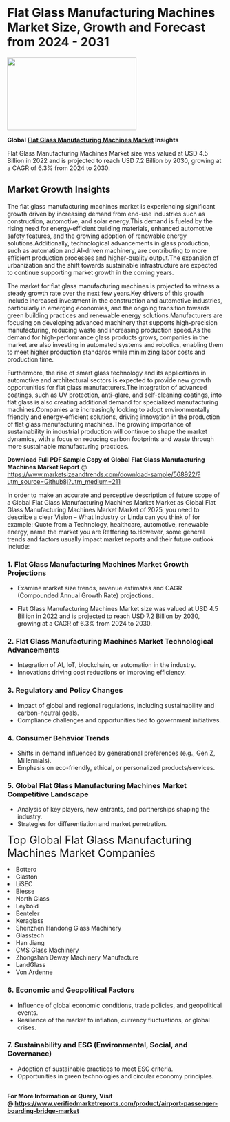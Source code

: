 <H1>Flat Glass Manufacturing Machines Market Size, Growth and Forecast from 2024 - 2031</H1><img class="aligncenter size-medium wp-image-584254" src="https://thirdeyenews.in/wp-content/uploads/2024/09/Global-Market-Research-300x168.jpeg" alt="" width="300" height="168" /><p><strong>Global&nbsp;<a href="https://www.marketsizeandtrends.com/download-sample/568922/?utm_source=Github8j?utm_medium=211">Flat Glass Manufacturing Machines Market</a> Insights</strong></p><p>Flat Glass Manufacturing Machines Market size was valued at USD 4.5 Billion in 2022 and is projected to reach USD 7.2 Billion by 2030, growing at a CAGR of 6.3% from 2024 to 2030.</p><p><h2>Market Growth Insights</h2> <p>The flat glass manufacturing machines market is experiencing significant growth driven by increasing demand from end-use industries such as construction, automotive, and solar energy.This demand is fueled by the rising need for energy-efficient building materials, enhanced automotive safety features, and the growing adoption of renewable energy solutions.Additionally, technological advancements in glass production, such as automation and AI-driven machinery, are contributing to more efficient production processes and higher-quality output.The expansion of urbanization and the shift towards sustainable infrastructure are expected to continue supporting market growth in the coming years.</p> <p>The market for flat glass manufacturing machines is projected to witness a steady growth rate over the next few years.Key drivers of this growth include increased investment in the construction and automotive industries, particularly in emerging economies, and the ongoing transition towards green building practices and renewable energy solutions.Manufacturers are focusing on developing advanced machinery that supports high-precision manufacturing, reducing waste and increasing production speed.As the demand for high-performance glass products grows, companies in the market are also investing in automated systems and robotics, enabling them to meet higher production standards while minimizing labor costs and production time.</p> <p>Furthermore, the rise of smart glass technology and its applications in automotive and architectural sectors is expected to provide new growth opportunities for flat glass manufacturers.The integration of advanced coatings, such as UV protection, anti-glare, and self-cleaning coatings, into flat glass is also creating additional demand for specialized manufacturing machines.Companies are increasingly looking to adopt environmentally friendly and energy-efficient solutions, driving innovation in the production of flat glass manufacturing machines.The growing importance of sustainability in industrial production will continue to shape the market dynamics, with a focus on reducing carbon footprints and waste through more sustainable manufacturing practices.</p> <p><span class=""><strong>Download Full PDF Sample Copy of Global Flat Glass Manufacturing Machines Market Report</strong> @ <a href="https://www.marketsizeandtrends.com/download-sample/568922/?utm_source=Github8j?utm_medium=211" target="_blank">https://www.marketsizeandtrends.com/download-sample/568922/?utm_source=Github8j?utm_medium=211</a></span></p><p>In order to make an accurate and perceptive description of future scope of a Global&nbsp;Flat Glass Manufacturing Machines Market Market as Global&nbsp;Flat Glass Manufacturing Machines Market Market of 2025, you need to describe a clear Vision &ndash; What Industry or Linda can you think of for example: Quote from a Technology, healthcare, automotive, renewable energy, name the market you are Reffering to.However, some general trends and factors usually impact market reports and their future outlook include:</p><h3>1.&nbsp;<strong>Flat Glass Manufacturing Machines Market Growth Projections</strong></h3><ul><li>Examine market size trends, revenue estimates and CAGR (Compounded Annual Growth Rate) projections.</li><li><p>Flat Glass Manufacturing Machines Market size was valued at USD 4.5 Billion in 2022 and is projected to reach USD 7.2 Billion by 2030, growing at a CAGR of 6.3% from 2024 to 2030.</p></li></ul><h3>2.&nbsp;<strong>Flat Glass Manufacturing Machines Market Technological Advancements</strong></h3><ul><li>Integration of AI, IoT, blockchain, or automation in the industry.</li><li>Innovations driving cost reductions or improving efficiency.</li></ul><h3>3.&nbsp;<strong>Regulatory and Policy Changes</strong></h3><ul><li>Impact of global and regional regulations, including sustainability and carbon-neutral goals.</li><li>Compliance challenges and opportunities tied to government initiatives.</li></ul><h3>4.&nbsp;<strong>Consumer Behavior Trends</strong></h3><ul><li>Shifts in demand influenced by generational preferences (e.g., Gen Z, Millennials).</li><li>Emphasis on eco-friendly, ethical, or personalized products/services.</li></ul><h3>5.&nbsp;<strong>Global Flat Glass Manufacturing Machines Market Competitive Landscape</strong></h3><ul><li>Analysis of key players, new entrants, and partnerships shaping the industry.</li><li>Strategies for differentiation and market penetration.</li></ul><p data-pm-slice="1 1 []"><span style="color: inherit; font-family: inherit; font-size: 25px;">Top Global Flat Glass Manufacturing Machines Market Companies</span></p><div class="" data-test-id=""><p><li>Bottero</li><li> Glaston</li><li> LiSEC</li><li> Biesse</li><li> North Glass</li><li> Leybold</li><li> Benteler</li><li> Keraglass</li><li> Shenzhen Handong Glass Machinery</li><li> Glasstech</li><li> Han Jiang</li><li> CMS Glass Machinery</li><li> Zhongshan Deway Machinery Manufacture</li><li> LandGlass</li><li> Von Ardenne</li></p></div><h3>6.&nbsp;<strong>Economic and Geopolitical Factors</strong></h3><ul><li>Influence of global economic conditions, trade policies, and geopolitical events.</li><li>Resilience of the market to inflation, currency fluctuations, or global crises.</li></ul><h3>7.&nbsp;<strong>Sustainability and ESG (Environmental, Social, and Governance)</strong></h3><ul><li>Adoption of sustainable practices to meet ESG criteria.</li><li>Opportunities in green technologies and circular economy principles.</li></ul><h2><strong style="font-size: 14px;">For More Information or Query, Visit @&nbsp;</strong><a style="background-color: #ffffff; font-size: 14px;" href="https://www.marketsizeandtrends.com/report/flat-glass-manufacturing-machines-market/" target="_blank">https://www.verifiedmarketreports.com/product/airport-passenger-boarding-bridge-market</a></h2>